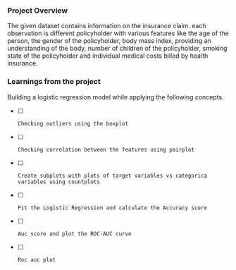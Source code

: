 ### Project Overview

 The given dataset contains information on the insurance claim. each observation is different policyholder with various features like the age of the person, the gender of the policyholder, body mass index, providing an understanding of the body, number of children of the policyholder, smoking state of the policyholder and individual medical costs billed by health insurance. 


### Learnings from the project

 Building a logistic regression model while applying the following concepts.

- [ ]     Checking outliers using the boxplot
- [ ]     Checking correlation between the features using pairplot
- [ ]     Create subplots with plots of target variables vs categorica variables using countplots
- [ ]     Fit the Logistic Regression and calculate the Accuracy score
- [ ]     Auc score and plot the ROC-AUC curve
- [ ]     Roc auc plot


